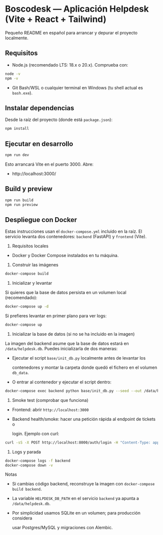 # Boscodesk — Aplicación Helpdesk (Vite + React + Tailwind)

Pequeño README en español para arrancar y depurar el proyecto localmente.

## Requisitos

- Node.js (recomendado LTS: 18.x o 20.x). Comprueba con:

```bash
node -v
npm -v
```

- Git Bash/WSL o cualquier terminal en Windows (tu shell actual es `bash.exe`).

## Instalar dependencias

Desde la raíz del proyecto (donde está `package.json`):

```bash
npm install
```

## Ejecutar en desarrollo

```bash
npm run dev
```

Esto arrancará Vite en el puerto 3000. Abre:

- http://localhost:3000/

## Build y preview

```bash
npm run build
npm run preview
```

## Despliegue con Docker

Estas instrucciones usan el `docker-compose.yml` incluido en la raíz. El
servicio levanta dos contenedores: `backend` (FastAPI) y `frontend` (Vite).

1) Requisitos locales

- Docker y Docker Compose instalados en tu máquina.

1. Construir las imágenes

```bash
docker-compose build
```

1. Inicializar y levantar

Si quieres que la base de datos persista en un volumen local (recomendado):

```bash
docker-compose up -d
```

Si prefieres levantar en primer plano para ver logs:

```bash
docker-compose up
```

1. Inicializar la base de datos (si no se ha incluido en la imagen)

La imagen del backend asume que la base de datos estará en `/data/helpdesk.db`.
Puedes inicializarla de dos maneras:

- Ejecutar el script `base/init_db.py` localmente antes de levantar los

  contenedores y montar la carpeta donde quedó el fichero en el volumen `db_data`.
- O entrar al contenedor y ejecutar el script dentro:

```bash
docker-compose exec backend python base/init_db.py --seed --out /data/helpdesk.db --reset
```

1. Smoke test (comprobar que funciona)

- Frontend: abrir `http://localhost:3000`
- Backend health/smoke: hacer una petición rápida al endpoint de tickets o

  login. Ejemplo con curl:

```bash
curl -sS -X POST http://localhost:8000/auth/login -H "Content-Type: application/json" -d '{"username":"admin","password":"admin"}' | jq
```

1. Logs y parada

```bash
docker-compose logs -f backend
docker-compose down -v
```

Notas

- Si cambias código backend, reconstruye la imagen con `docker-compose build backend`.
- La variable `HELPDESK_DB_PATH` en el servicio `backend` ya apunta a `/data/helpdesk.db`.
- Por simplicidad usamos SQLite en un volumen; para producción considera

  usar Postgres/MySQL y migraciones con Alembic.

